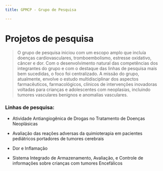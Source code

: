 ```yaml
---
title: GPMCP - Grupo de Pesquisa

---
```


# Projetos de pesquisa

> O grupo de pesquisa iniciou com um escopo amplo que incluía doenças cardiovasculares, tromboembolismo, estresse oxidativo, câncer e dor. Com o desenvolvimento natural das competências dos integrantes do grupo e com o destaque das linhas de pesquisa mais bem sucedidas, o foco foi centralizado. A missão do grupo, atualmente, envolve o estudo multidisciplinar dos aspectos farmacêuticos, farmacológicos, clínicos de intervenções inovadoras voltadas para crianças e adolescentes com neoplasias, incluindo tumores vasculares benignos e anomalias vasculares.

### Linhas de pesquisa:

- Atividade Antiangiogênica de Drogas no Tratamento de Doenças Neoplásicas
- Avaliação das reações adversas da quimioterapia em pacientes pediátricos portadores de tumores cerebrais
- Dor e Inflamação
- Sistema Integrado de Armazenamento, Avaliação, e Controle de informações sobre crianças com tumores Encefálicos
